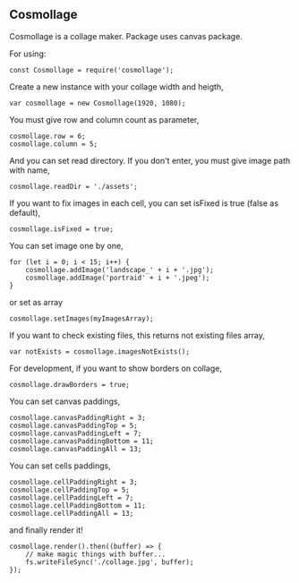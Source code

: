 ## Cosmollage

Cosmollage is a collage maker. Package uses canvas package.

For using:

    const Cosmollage = require('cosmollage');

Create a new instance with your collage width and heigth,

    var cosmollage = new Cosmollage(1920, 1080);

You must give row and column count as parameter,

    cosmollage.row = 6;
    cosmollage.column = 5;

And you can set read directory. If you don't enter, you must give image path with name,

    cosmollage.readDir = './assets';

If you want to fix images in each cell, you can set isFixed is true (false as default),

    cosmollage.isFixed = true;

You can set image one by one,

    for (let i = 0; i < 15; i++) {
    	cosmollage.addImage('landscape_' + i + '.jpg');
    	cosmollage.addImage('portraid' + i + '.jpeg');
    }
or set as array

    cosmollage.setImages(myImagesArray);
If you want to check existing files, this returns not existing files array,

    var notExists = cosmollage.imagesNotExists();

For development, if you want to show borders on collage,

    cosmollage.drawBorders = true;

You can set canvas paddings,

    cosmollage.canvasPaddingRight = 3;
    cosmollage.canvasPaddingTop = 5;
    cosmollage.canvasPaddingLeft = 7;
    cosmollage.canvasPaddingBottom = 11;
    cosmollage.canvasPaddingAll = 13;

You can set cells paddings,

    cosmollage.cellPaddingRight = 3;
    cosmollage.cellPaddingTop = 5;
    cosmollage.cellPaddingLeft = 7;
    cosmollage.cellPaddingBottom = 11;
    cosmollage.cellPaddingAll = 13;

and finally render it!

    cosmollage.render().then((buffer) => {
    	// make magic things with buffer...
    	fs.writeFileSync('./collage.jpg', buffer);
    });